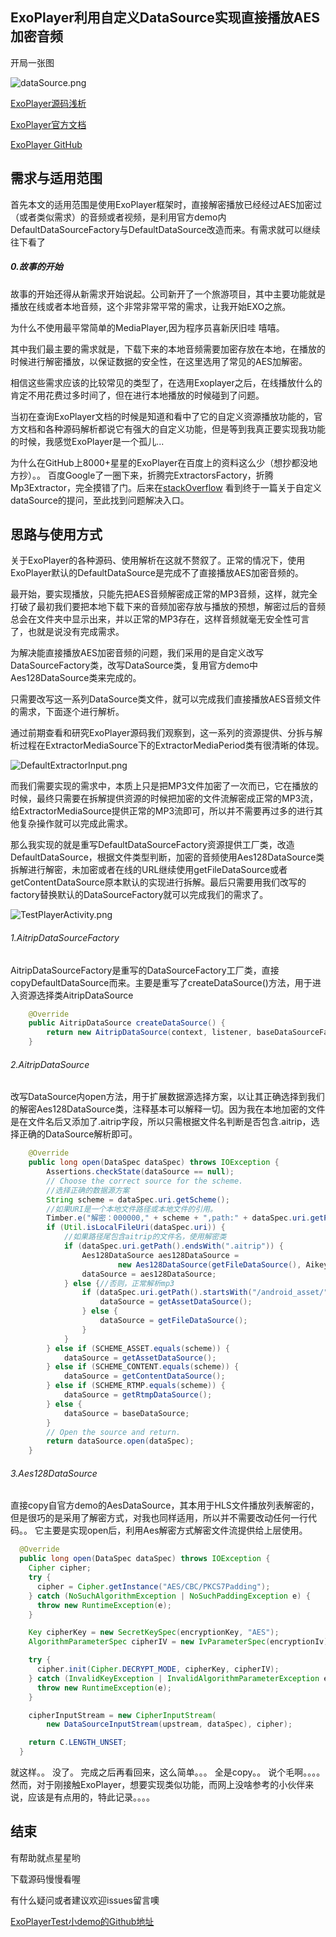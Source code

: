 ## ExoPlayer利用自定义DataSource实现直接播放AES加密音频

开局一张图

![dataSource.png](/blob/master/dataSource.png "dataSource.png")

[ExoPlayer源码浅析](http://www.jianshu.com/p/4dede867739d "ExoPlayer源码浅析")

[ExoPlayer官方文档](http://www.jianshu.com/p/4dede867739d "ExoPlayer 官方文档")

[ExoPlayer GitHub](https://github.com/google/ExoPlayer "ExoPlayer Github")


## 需求与适用范围
首先本文的适用范围是使用ExoPlayer框架时，直接解密播放已经经过AES加密过（或者类似需求）的音频或者视频，是利用官方demo内DefaultDataSourceFactory与DefaultDataSource改造而来。有需求就可以继续往下看了

##### 0.故事的开始
故事的开始还得从新需求开始说起。公司新开了一个旅游项目，其中主要功能就是播放在线或者本地音频，这个非常非常平常的需求，让我开始EXO之旅。

为什么不使用最平常简单的MediaPlayer,因为程序员喜新厌旧哇 嘻嘻。

其中我们最主要的需求就是，下载下来的本地音频需要加密存放在本地，在播放的时候进行解密播放，以保证数据的安全性，在这里选用了常见的AES加解密。

相信这些需求应该的比较常见的类型了，在选用Exoplayer之后，在线播放什么的肯定不用花费过多时间了，但在进行本地播放的时候碰到了问题。

当初在查询ExoPlayer文档的时候是知道和看中了它的自定义资源播放功能的，官方文档和各种源码解析都说它有强大的自定义功能，但是等到我真正要实现我功能的时候，我感觉ExoPlayer是一个孤儿...

为什么在GitHub上8000+星星的ExoPlayer在百度上的资料这么少（想抄都没地方抄）。。 百度Google了一圈下来，折腾完ExtractorsFactory，折腾Mp3Extractor，完全摸错了门。后来在[stackOverflow](https://stackoverflow.com/questions/37658411/ecb-encryption-with-exoplayer "stackoverflow") 看到终于一篇关于自定义dataSource的提问，至此找到问题解决入口。


## 思路与使用方式

关于ExoPlayer的各种源码、使用解析在这就不赘叙了。正常的情况下，使用ExoPlayer默认的DefaultDataSource是完成不了直接播放AES加密音频的。

最开始，要实现播放，只能先把AES音频解密成正常的MP3音频，这样，就完全打破了最初我们要把本地下载下来的音频加密存放与播放的预想，解密过后的音频总会在文件夹中显示出来，并以正常的MP3存在，这样音频就毫无安全性可言了，也就是说没有完成需求。

为解决能直接播放AES加密音频的问题，我们采用的是自定义改写DataSourceFactory类，改写DataSource类，复用官方demo中Aes128DataSource类来完成的。

只需要改写这一系列DataSource类文件，就可以完成我们直接播放AES音频文件的需求，下面逐个进行解析。

通过前期查看和研究ExoPlayer源码我们观察到，这一系列的资源提供、分拆与解析过程在ExtractorMediaSource下的ExtractorMediaPeriod类有很清晰的体现。

![DefaultExtractorInput.png](/blob/master/DefaultExtractorInput.png "DefaultExtractorInput.png")

而我们需要实现的需求中，本质上只是把MP3文件加密了一次而已，它在播放的时候，最终只需要在拆解提供资源的时候把加密的文件流解密成正常的MP3流，给ExtractorMediaSource提供正常的MP3流即可，所以并不需要再过多的进行其他复杂操作就可以完成此需求。

那么我实现的就是重写DefaultDataSourceFactory资源提供工厂类，改造DefaultDataSource，根据文件类型判断，加密的音频使用Aes128DataSource类拆解进行解密，未加密或者在线的URL继续使用getFileDataSource或者getContentDataSource原本默认的实现进行拆解。最后只需要用我们改写的factory替换默认的DataSourceFactory就可以完成我们的需求了。

![TestPlayerActivity.png](/blob/master/TestPlayerActivity.png "TestPlayerActivity.png")

###### 1.AitripDataSourceFactory
AitripDataSourceFactory是重写的DataSourceFactory工厂类，直接copyDefaultDataSource而来。主要是重写了createDataSource()方法，用于进入资源选择类AitripDataSource

```java
    @Override
    public AitripDataSource createDataSource() {
        return new AitripDataSource(context, listener, baseDataSourceFactory.createDataSource());
    }
```

###### 2.AitripDataSource
改写DataSource内open方法，用于扩展数据源选择方案，以让其正确选择到我们的解密Aes128DataSource类，注释基本可以解释一切。因为我在本地加密的文件是在文件名后又添加了.aitrip字段，所以只需根据文件名判断是否包含.aitrip，选择正确的DataSource解析即可。

```java
    @Override
    public long open(DataSpec dataSpec) throws IOException {
        Assertions.checkState(dataSource == null);
        // Choose the correct source for the scheme.
        //选择正确的数据源方案
        String scheme = dataSpec.uri.getScheme();
        //如果URI是一个本地文件路径或本地文件的引用。
        Timber.e("解密：000000," + scheme + ",path:" + dataSpec.uri.getPath());
        if (Util.isLocalFileUri(dataSpec.uri)) {
            //如果路径尾包含aitrip的文件名，使用解密类
            if (dataSpec.uri.getPath().endsWith(".aitrip")) {
                Aes128DataSource aes128DataSource =
                        new Aes128DataSource(getFileDataSource(), Aikey.getBytes(), Aikey.getBytes());
                dataSource = aes128DataSource;
            } else {//否则，正常解析mp3
                if (dataSpec.uri.getPath().startsWith("/android_asset/")) {
                    dataSource = getAssetDataSource();
                } else {
                    dataSource = getFileDataSource();
                }
            }
        } else if (SCHEME_ASSET.equals(scheme)) {
            dataSource = getAssetDataSource();
        } else if (SCHEME_CONTENT.equals(scheme)) {
            dataSource = getContentDataSource();
        } else if (SCHEME_RTMP.equals(scheme)) {
            dataSource = getRtmpDataSource();
        } else {
            dataSource = baseDataSource;
        }
        // Open the source and return.
        return dataSource.open(dataSpec);
    }
 ```
###### 3.Aes128DataSource
直接copy自官方demo的AesDataSource，其本用于HLS文件播放列表解密的，但是很巧的是采用了解密方式，对我也同样适用，所以并不需要改动任何一行代码。。
它主要是实现open后，利用Aes解密方式解密文件流提供给上层使用。

```java
  @Override
  public long open(DataSpec dataSpec) throws IOException {
    Cipher cipher;
    try {
      cipher = Cipher.getInstance("AES/CBC/PKCS7Padding");
    } catch (NoSuchAlgorithmException | NoSuchPaddingException e) {
      throw new RuntimeException(e);
    }

    Key cipherKey = new SecretKeySpec(encryptionKey, "AES");
    AlgorithmParameterSpec cipherIV = new IvParameterSpec(encryptionIv);

    try {
      cipher.init(Cipher.DECRYPT_MODE, cipherKey, cipherIV);
    } catch (InvalidKeyException | InvalidAlgorithmParameterException e) {
      throw new RuntimeException(e);
    }

    cipherInputStream = new CipherInputStream(
        new DataSourceInputStream(upstream, dataSpec), cipher);

    return C.LENGTH_UNSET;
  }

```

就这样。。 没了。   完成之后再看回来，这么简单。。。 全是copy。。 说个毛啊。。。。  然而，对于刚接触ExoPlayer，想要实现类似功能，而网上没啥参考的小伙伴来说，应该是有点用的，特此记录。。。。



## 结束

有帮助就点星星哟

下载源码慢慢看喔

有什么疑问或者建议欢迎issues留言噢


[ExoPlayerTest小demo的Github地址](https://github.com/ChangWeiBa/AesExoPlayer "ExoPlayerTest小demo的Github地址")












